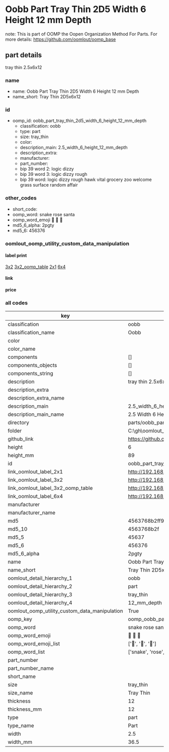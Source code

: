 # Oobb Part Tray Thin 2D5 Width 6 Height 12 mm Depth  

note: This is part of OOMP the Oopen Organization Method For Parts. For more details: https://github.com/oomlout/oomp_base

##  part details
  



tray thin 2.5x6x12



### name
* name: Oobb Part Tray Thin 2D5 Width 6 Height 12 mm Depth
* name_short: Tray Thin 2D5x6x12 
### id
* oomp_id: oobb_part_tray_thin_2d5_width_6_height_12_mm_depth
  * classification: oobb
  * type: part
  * size: tray_thin
  * color: 
  * description_main: 2.5_width_6_height_12_mm_depth
  * description_extra: 
  * manufacturer: 
  * part_number: 
  * bip 39 word 2: logic dizzy
  * bip 39 word 3: logic dizzy rough
  * bip 39 word: logic dizzy rough hawk vital grocery zoo welcome grass surface random affair

### other_codes
* short_code: 
* oomp_word: snake rose santa
* oomp_word_emoji :snake: :rose: :santa:
* md5_6_alpha: 2pgty
* md5_6: 456376






### oomlout_oomp_utility_custom_data_manipulation
#### label print
[3x2](http://192.168.1.245:1112/?label=oomp%202pgty)
[3x2_oomp_table](http://192.168.1.108:1112/?label=oomp%202pgty)
[2x1](http://192.168.1.242:1112/?label=oomp%202pgty)
[6x4](http://192.168.1.55:1112/?label=oomp%202pgty)    

#### link

                              

#### price







### all codes 
| key | value |  
| --- | --- |  
| classification | oobb |  
| classification_name | Oobb |  
| color |  |  
| color_name |  |  
| components | [] |  
| components_objects | [] |  
| components_string | [] |  
| description | tray thin 2.5x6x12 |  
| description_extra |  |  
| description_extra_name |  |  
| description_main | 2.5_width_6_height_12_mm_depth |  
| description_main_name | 2.5 Width 6 Height 12 mm Depth |  
| directory | parts/oobb_part_tray_thin_2d5_width_6_height_12_mm_depth |  
| folder | C:\gh\oomlout_oobb_version_4_generated_parts\parts\oobb_part_tray_thin_2d5_width_6_height_12_mm_depth |  
| github_link | https://github.com/oomlout/oomlout_oomp_part_src/tree/main/parts/oobb_part_tray_thin_2d5_width_6_height_12_mm_depth |  
| height | 6 |  
| height_mm | 89 |  
| id | oobb_part_tray_thin_2d5_width_6_height_12_mm_depth |  
| link_oomlout_label_2x1 | http://192.168.1.242:1112/?label=oomp%202pgty |  
| link_oomlout_label_3x2 | http://192.168.1.245:1112/?label=oomp%202pgty |  
| link_oomlout_label_3x2_oomp_table | http://192.168.1.108:1112/?label=oomp%202pgty |  
| link_oomlout_label_6x4 | http://192.168.1.55:1112/?label=oomp%202pgty |  
| manufacturer |  |  
| manufacturer_name |  |  
| md5 | 4563768b2ff95ffd9b7a869d78900c1c |  
| md5_10 | 4563768b2f |  
| md5_5 | 45637 |  
| md5_6 | 456376 |  
| md5_6_alpha | 2pgty |  
| name | Oobb Part Tray Thin 2D5 Width 6 Height 12 mm Depth |  
| name_short | Tray Thin 2D5x6x12  |  
| oomlout_detail_hierarchy_1 | oobb |  
| oomlout_detail_hierarchy_2 | part |  
| oomlout_detail_hierarchy_3 | tray_thin |  
| oomlout_detail_hierarchy_4 | 12_mm_depth |  
| oomlout_oomp_utility_custom_data_manipulation | True |  
| oomp_key | oomp_oobb_part_tray_thin_2d5_width_6_height_12_mm_depth |  
| oomp_word | snake rose santa |  
| oomp_word_emoji | :snake: :rose: :santa: |  
| oomp_word_emoji_list | [':snake:', ':rose:', ':santa:'] |  
| oomp_word_list | ['snake', 'rose', 'santa'] |  
| part_number |  |  
| part_number_name |  |  
| short_name |  |  
| size | tray_thin |  
| size_name | Tray Thin |  
| thickness | 12 |  
| thickness_mm | 12 |  
| type | part |  
| type_name | Part |  
| width | 2.5 |  
| width_mm | 36.5 |  
